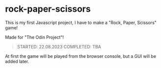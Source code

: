# rock-paper-scissors

This is my first Javascript project, I have to make a "Rock, Paper, Scissors" game!
 
  Made for "The Odin Project"!
> STARTED: 22.08.2023
> COMPLETED: TBA

At first the game will be played from the browser console, but a GUI will be added later.




